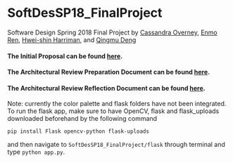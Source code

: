 # SoftDesSP18_FinalProject
Software Design Spring 2018 Final Project by [Cassandra Overney](https://github.com/coverney), [Enmo Ren](https://github.com/Enmoren), [Hwei-shin Harriman](https://github.com/hsharriman), and [Qingmu Deng](https://github.com/QingmuDeng)

#### The Initial Proposal can be found [here](https://github.com/QingmuDeng/SoftDesSP18_FinalProject/blob/master/assignments/Initial%20Proposal.md).

#### The Architectural Review Preparation Document can be found [here](https://github.com/QingmuDeng/SoftDesSP18_FinalProject/blob/master/assignments/AR%20Preparation%20and%20Framing.md).

#### The Architectural Review Reflection Document can be found [here](https://github.com/QingmuDeng/SoftDesSP18_FinalProject/blob/master/assignments/AR%20Reflection.md).

Note: currently the color palette and flask folders have not been integrated. To run the flask app, make sure to have OpenCV, flask and flask_uploads downloaded beforehand by the following command

`pip install Flask opencv-python flask-uploads`

and then navigate to `SoftDesSP18_FinalProject/flask` through terminal and type `python app.py`.
